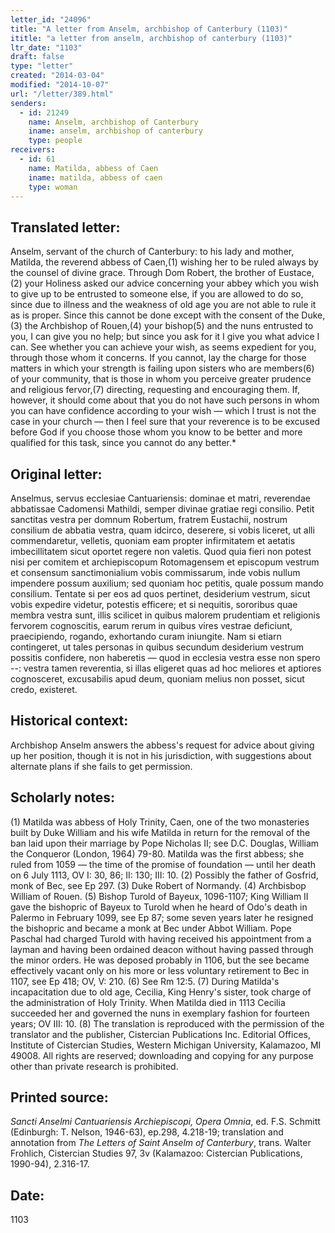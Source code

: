 ```yaml
---
letter_id: "24096"
title: "A letter from Anselm, archbishop of Canterbury (1103)"
ititle: "a letter from anselm, archbishop of canterbury (1103)"
ltr_date: "1103"
draft: false
type: "letter"
created: "2014-03-04"
modified: "2014-10-07"
url: "/letter/389.html"
senders:
  - id: 21249
    name: Anselm, archbishop of Canterbury
    iname: anselm, archbishop of canterbury
    type: people
receivers:
  - id: 61
    name: Matilda, abbess of Caen
    iname: matilda, abbess of caen
    type: woman
---
```

<h2> Translated letter:</h2>Anselm, servant of the church of Canterbury: to his lady and mother, Matilda, the reverend abbess of Caen,(1) wishing her to be ruled always by the counsel of divine grace.
Through Dom Robert, the brother of Eustace,(2) your Holiness asked our advice concerning your abbey which you wish to give up to be entrusted to someone else, if you are allowed to do so, since due to illness and the weakness of old age you are not able to rule it as is proper. Since this cannot be done except with the consent of the Duke,(3) the Archbishop of Rouen,(4) your bishop(5) and the nuns entrusted to you, I can give you no help; but since you ask for it I give you what advice I can.
See whether you can achieve your wish, as seems expedient for you, through those whom it concerns. If you cannot, lay the charge for those matters in which your strength is failing upon sisters who are members(6) of your community, that is those in whom you perceive greater prudence and religious fervor,(7) directing, requesting and encouraging them. If, however, it should come about that you do not have such persons in whom you can have confidence according to your wish — which I trust is not the case in your church — then I feel sure that your reverence is to be excused before God if you choose those whom you know to be better and more qualified for this task, since you cannot do any better.*
<h2 class="mt-4"> Original letter:</h2>Anselmus, servus ecclesiae Cantuariensis: dominae et matri, reverendae abbatissae Cadomensi Mathildi, semper divinae gratiae regi consilio.
Petit sanctitas vestra per domnum Robertum, fratrem Eustachii, nostrum consilium de abbatia vestra, quam idcirco, deserere, si vobis liceret, ut alli commendaretur, velletis, quoniam eam propter infirmitatem et aetatis imbecillitatem sicut oportet regere non valetis. Quod quia fieri non potest nisi per comitem et archiepiscopum Rotomagensem et episcopum vestrum et consensum sanctimonialium vobis commissarum, inde vobis nullum impendere possum auxilium; sed quoniam hoc petitis, quale possum mando consilium.
Tentate si per eos ad quos pertinet, desiderium vestrum, sicut vobis expedire videtur, potestis efficere; et si nequitis, sororibus quae membra vestra sunt, illis scilicet in quibus malorem prudentiam et religionis fervorem cognoscitis, earum rerum in quibus vires vestrae deficiunt, praecipiendo, rogando, exhortando curam iniungite. Nam si etiarn contingeret, ut tales personas in quibus secundum desiderium vestrum possitis confidere, non haberetis — quod in ecclesia vestra esse non spero --: vestra tamen reverentia, si illas eligeret quas ad hoc meliores et aptiores cognosceret, excusabilis apud deum, quoniam melius non posset, sicut credo, existeret.
<h2 class="mt-4"> Historical context:</h2>Archbishop Anselm answers the abbess's request for advice about giving up her position, though it is not in his jurisdiction, with suggestions about alternate plans if she fails to get permission.
<h2 class="mt-4"> Scholarly notes:</h2>(1) Matilda was abbess of Holy Trinity, Caen, one of the two monasteries built by Duke William and his wife Matilda in return for the removal of the ban laid upon their marriage by Pope Nicholas II; see D.C. Douglas, William the Conqueror (London, 1964) 79-80. Matilda was the first abbess; she ruled from 1059 — the time of the promise of foundation — until her death on 6 July 1113, OV I: 30, 86; II: 130; III: 10.
(2) Possibly the father of Gosfrid, monk of Bec, see Ep 297.
(3) Duke Robert of Normandy.
(4) Archbisbop William of Rouen.
(5) Bishop Turold of Bayeux, 1096-1107; King William II gave the bishopric of Bayeux to Turold when he heard of Odo's death in Palermo in February 1099, see Ep 87; some seven years later he resigned the bishopric and became a monk at Bec under Abbot William. Pope Paschal had charged Turold with having received his appointment from a layman and having been ordained deacon without having passed through the minor orders. He was deposed probably in 1106, but the see became effectively vacant only on his more or less voluntary retirement to Bec in 1107, see Ep 418; OV, V: 210.
(6) See Rm 12:5.
(7) During Matilda's incapacitation due to old age, Cecilia, King Henry's sister, took charge of the administration of Holy Trinity. When Matilda died in 1113 Cecilia succeeded her and governed the nuns in exemplary fashion for fourteen years; OV III: 10.
(8) The translation is reproduced with the permission of the translator and the publisher, Cistercian Publications Inc. Editorial Offices, Institute of Cistercian Studies, Western Michigan University, Kalamazoo, MI 49008.  All rights are reserved; downloading and copying for any purpose other than private research is prohibited.
<h2 class="mt-4"> Printed source:</h2><p><em>Sancti Anselmi Cantuariensis Archiepiscopi, Opera Omnia</em>, ed. F.S. Schmitt (Edinburgh: T. Nelson, 1946-63), ep.298, 4.218-19; translation and annotation from <em>The Letters of Saint Anselm of Canterbury</em>, trans. Walter Frohlich, Cistercian Studies 97, 3v (Kalamazoo: Cistercian Publications, 1990-94), 2.316-17.</p><h2 class="mt-4"> Date:</h2>1103